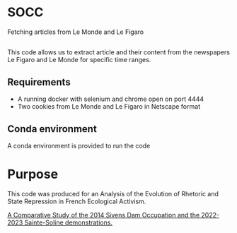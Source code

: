 # SOCC
Fetching articles from Le Monde and Le Figaro
##
This code allows us to extract article and their content from the newspapers Le Figaro and Le Monde for specific time ranges.

## Requirements
- A running docker with selenium and chrome open on port 4444
- Two cookies from Le Monde and Le Figaro in Netscape format

## Conda environment
A conda environment is provided to run the code


# Purpose
This code was produced for an Analysis of the Evolution of Rhetoric and State Repression in French Ecological Activism.

[A Comparative Study of the 2014 Sivens Dam Occupation and the 2022-2023 Sainte-Soline demonstrations.](https://github.com/naelopode/SOCC/blob/main/analysis/Analysis_Poster.pdf)
